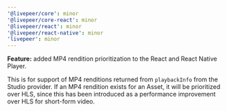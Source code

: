 ```yaml
---
'@livepeer/core': minor
'@livepeer/core-react': minor
'@livepeer/react': minor
'@livepeer/react-native': minor
'livepeer': minor
---
```


**Feature:** added MP4 rendition prioritization to the React and React Native Player.

This is for support of MP4 renditions returned from `playbackInfo` from the Studio provider. If an MP4 rendition exists for an Asset, it will be prioritized over HLS, since this has been introduced as a performance improvement over HLS for short-form video.
